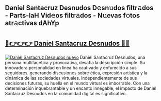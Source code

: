 ## Daniel Santacruz Desnudos D𝚎sn𝚞dos filtr𝚊dos - Parts-laH Vid𝚎os filtr𝚊dos - N𝚞evas f𝚘tos atr𝚊ctivas dAhYp

# <h2><a href="http://mb2pqna.tromn.icu/?c=Daniel+Santacruz+Desnudos">🔗👉👉👉 Daniel Santacruz Desnudos 🔗🔗</a></h2>

[![Daniel Santacruz Desnudos nuevo](https://i.imgur.com/pEAQMta.gif)](http://mb2pqna.tromn.icu/?c=Daniel+Santacruz+Desnudos)
Daniel Santacruz Desnudos, una persona multifacética y provocativa, desafía la descripción simple. Su innovadora personalidad en línea ha cautivado y enfurecido a sus seguidores, generando discusiones sobre ética, expresión artística y la dinámica de las sociedades virtuales. Independientemente de sus decisiones futuras, su huella en el mundo virtual es imborrable. Con una determinación inquebrantable y un encanto innegable, el impacto de Daniel Santacruz Desnudos en la comunidad digital es significativo.
